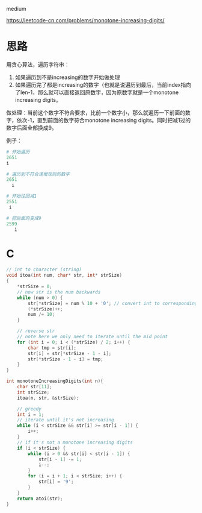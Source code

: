 medium

https://leetcode-cn.com/problems/monotone-increasing-digits/

# 思路
用贪心算法，遍历字符串：
1. 如果遍历到不是increasing的数字开始做处理
2. 如果遍历完了都是increasing的数字（也就是说遍历到最后，当前index指向了len-1，那么就可以直接返回原数字，因为原数字就是一个monotone increasing digits。

做处理：当前这个数字不符合要求，比前一个数字小，那么就遍历一下前面的数字，依次-1，直到前面的数字符合monotone increasing digits。同时把减1过的数字后面全部换成9。

例子：
```python
# 开始遍历
2651
i

# 遍历到不符合递增规则的数字
2651
  i

# 开始往回减1
2551
 i

# 把后面的变成9
2599
   i
```

# C
```c
// int to character (string)
void itoa(int num, char* str, int* strSize)
{
    *strSize = 0;
    // now str is the num backwards
    while (num > 0) {
        str[*strSize] = num % 10 + '0'; // convert int to corresponding char
        (*strSize)++;
        num /= 10;
    }

    // reverse str
    // note here we only need to iterate until the mid point
    for (int i = 0; i < (*strSize) / 2; i++) {
        char tmp = str[i];
        str[i] = str[*strSize - 1 - i];
        str[*strSize - 1 - i] = tmp;
    }
}

int monotoneIncreasingDigits(int n){
    char str[11];
    int strSize;
    itoa(n, str, &strSize);

    // greedy
    int i = 1;
    // iterate until it's not increasing
    while (i < strSize && str[i] >= str[i - 1]) {
        i++;
    }
    // if it's not a monotone increasing digits
    if (i < strSize) {
        while (i > 0 && str[i] < str[i - 1]) {
            str[i - 1] -= 1;
            i--;
        }
        for (i = i + 1; i < strSize; i++) {
            str[i] = '9';
        }
    }
    return atoi(str);
}
```